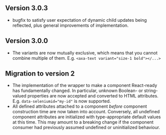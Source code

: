 ## Version 3.0.3

- bugfix to satisfy user expectation of dynamic child updates being reflected, plus general improvements of
  implementation.

## Version 3.0.0

- The variants are now mutually exclusive, which means that you cannot combine multiple of them. E.g. `<axa-text variant="size-1 bold"></...>`

## Migration to version 2

- The implementation of the wrapper to make a component React-ready has
  fundamentally changed. In particular, unknown Boolean- or
  string-valued properties are now accepted and converted to HTML
  attributes. E.g. `data-seleniumid="my-id"` is now supported.
- All defined attributes attached to a component _before_ component
  construction time are now taken into account. Conversely, all undefined
  component attributes are initialized with type-appropriate default
  values at this time. This may amount to a breaking change if the
  component consumer had previously assumed undefined or uninitialized
  behaviour.
